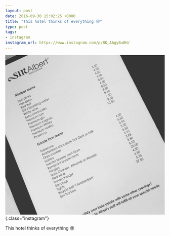 ```yaml
---
layout: post
date: 2016-09-30 15:02:25 +0000
title: "This hotel thinks of everything 😜"
type: post
tags:
- instagram
instagram_url: https://www.instagram.com/p/BK_AAgyBu8H/
---
```


![Instagram - BK_AAgyBu8H](/img/BK_AAgyBu8H.jpg){:class="instagram"}

This hotel thinks of everything 😜
